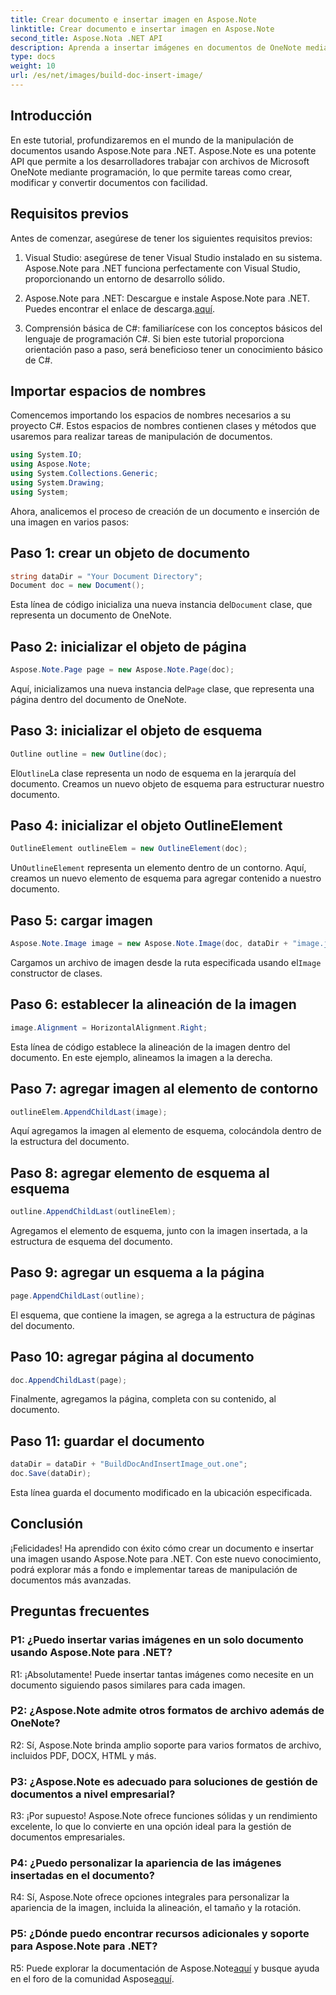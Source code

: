```yaml
---
title: Crear documento e insertar imagen en Aspose.Note
linktitle: Crear documento e insertar imagen en Aspose.Note
second_title: Aspose.Nota .NET API
description: Aprenda a insertar imágenes en documentos de OneNote mediante programación usando Aspose.Note para .NET. Pasos sencillos para una manipulación de documentos perfecta.
type: docs
weight: 10
url: /es/net/images/build-doc-insert-image/
---
```

## Introducción

En este tutorial, profundizaremos en el mundo de la manipulación de documentos usando Aspose.Note para .NET. Aspose.Note es una potente API que permite a los desarrolladores trabajar con archivos de Microsoft OneNote mediante programación, lo que permite tareas como crear, modificar y convertir documentos con facilidad. 

## Requisitos previos

Antes de comenzar, asegúrese de tener los siguientes requisitos previos:

1. Visual Studio: asegúrese de tener Visual Studio instalado en su sistema. Aspose.Note para .NET funciona perfectamente con Visual Studio, proporcionando un entorno de desarrollo sólido.

2.  Aspose.Note para .NET: Descargue e instale Aspose.Note para .NET. Puedes encontrar el enlace de descarga.[aquí](https://releases.aspose.com/note/net/).

3. Comprensión básica de C#: familiarícese con los conceptos básicos del lenguaje de programación C#. Si bien este tutorial proporciona orientación paso a paso, será beneficioso tener un conocimiento básico de C#.

## Importar espacios de nombres

Comencemos importando los espacios de nombres necesarios a su proyecto C#. Estos espacios de nombres contienen clases y métodos que usaremos para realizar tareas de manipulación de documentos.

```csharp
using System.IO;
using Aspose.Note;
using System.Collections.Generic;
using System.Drawing;
using System;
```

Ahora, analicemos el proceso de creación de un documento e inserción de una imagen en varios pasos:

## Paso 1: crear un objeto de documento

```csharp
string dataDir = "Your Document Directory";
Document doc = new Document();
```

 Esta línea de código inicializa una nueva instancia del`Document` clase, que representa un documento de OneNote.

## Paso 2: inicializar el objeto de página

```csharp
Aspose.Note.Page page = new Aspose.Note.Page(doc);
```

 Aquí, inicializamos una nueva instancia del`Page` clase, que representa una página dentro del documento de OneNote.

## Paso 3: inicializar el objeto de esquema

```csharp
Outline outline = new Outline(doc);
```

 El`Outline`La clase representa un nodo de esquema en la jerarquía del documento. Creamos un nuevo objeto de esquema para estructurar nuestro documento.

## Paso 4: inicializar el objeto OutlineElement

```csharp
OutlineElement outlineElem = new OutlineElement(doc);
```

 Un`OutlineElement` representa un elemento dentro de un contorno. Aquí, creamos un nuevo elemento de esquema para agregar contenido a nuestro documento.

## Paso 5: cargar imagen

```csharp
Aspose.Note.Image image = new Aspose.Note.Image(doc, dataDir + "image.jpg");
```

 Cargamos un archivo de imagen desde la ruta especificada usando el`Image` constructor de clases.

## Paso 6: establecer la alineación de la imagen

```csharp
image.Alignment = HorizontalAlignment.Right;
```

Esta línea de código establece la alineación de la imagen dentro del documento. En este ejemplo, alineamos la imagen a la derecha.

## Paso 7: agregar imagen al elemento de contorno

```csharp
outlineElem.AppendChildLast(image);
```

Aquí agregamos la imagen al elemento de esquema, colocándola dentro de la estructura del documento.

## Paso 8: agregar elemento de esquema al esquema

```csharp
outline.AppendChildLast(outlineElem);
```

Agregamos el elemento de esquema, junto con la imagen insertada, a la estructura de esquema del documento.

## Paso 9: agregar un esquema a la página

```csharp
page.AppendChildLast(outline);
```

El esquema, que contiene la imagen, se agrega a la estructura de páginas del documento.

## Paso 10: agregar página al documento

```csharp
doc.AppendChildLast(page);
```

Finalmente, agregamos la página, completa con su contenido, al documento.

## Paso 11: guardar el documento

```csharp
dataDir = dataDir + "BuildDocAndInsertImage_out.one";
doc.Save(dataDir);
```

Esta línea guarda el documento modificado en la ubicación especificada.

## Conclusión

¡Felicidades! Ha aprendido con éxito cómo crear un documento e insertar una imagen usando Aspose.Note para .NET. Con este nuevo conocimiento, podrá explorar más a fondo e implementar tareas de manipulación de documentos más avanzadas.

## Preguntas frecuentes

### P1: ¿Puedo insertar varias imágenes en un solo documento usando Aspose.Note para .NET?

R1: ¡Absolutamente! Puede insertar tantas imágenes como necesite en un documento siguiendo pasos similares para cada imagen.

### P2: ¿Aspose.Note admite otros formatos de archivo además de OneNote?

R2: Sí, Aspose.Note brinda amplio soporte para varios formatos de archivo, incluidos PDF, DOCX, HTML y más.

### P3: ¿Aspose.Note es adecuado para soluciones de gestión de documentos a nivel empresarial?

R3: ¡Por supuesto! Aspose.Note ofrece funciones sólidas y un rendimiento excelente, lo que lo convierte en una opción ideal para la gestión de documentos empresariales.

### P4: ¿Puedo personalizar la apariencia de las imágenes insertadas en el documento?

R4: Sí, Aspose.Note ofrece opciones integrales para personalizar la apariencia de la imagen, incluida la alineación, el tamaño y la rotación.

### P5: ¿Dónde puedo encontrar recursos adicionales y soporte para Aspose.Note para .NET?

 R5: Puede explorar la documentación de Aspose.Note[aquí](https://reference.aspose.com/note/net/) y busque ayuda en el foro de la comunidad Aspose[aquí](https://forum.aspose.com/c/note/28).